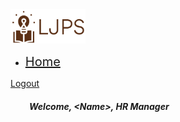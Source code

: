 <nav class="navbar navbar-expand-lg navbar-light bg-light">
    <div class="container-fluid">
        <a class="navbar-brand" href="../home-HR.html">
            <img src="../Resources/Images/logo.png" alt="logo" width="120" height="55" class="d-inline-block align-text-middle">   
        </a>
        <div class="collapse navbar-collapse" id="navbarSupportedContent">
            <ul class="navbar-nav me-auto mb-2 mb-lg-0">
                <li class="nav-item">
                <a class="nav-link active" style="font-size: 20px !important;" aria-current="page" href="../home-HR.html">Home</a>
                </li>
            </ul>
        </div>
        <div class="d-flex">
            <a class="btn btn-outline-primary btn-md" href="login.html" role="button">Logout</a>
        </div> 
    </div>
</nav>

<div>
    <h5 style="margin-left: 30px">Welcome, &lt;Name&gt;, <i>HR Manager</i></h5>
</div>